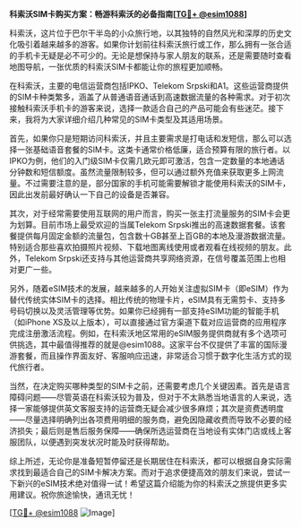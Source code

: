 **科索沃SIM卡购买方案：畅游科索沃的必备指南[[TG💪+ @esim1088](https://t.me/s/esim1088)]**

科索沃，这片位于巴尔干半岛的小众旅行地，以其独特的自然风光和深厚的历史文化吸引着越来越多的游客。如果你计划前往科索沃旅行或工作，那么拥有一张合适的手机卡无疑是必不可少的。无论是想保持与家人朋友的联系，还是需要随时查看地图导航，一张优质的科索沃SIM卡都能让你的旅程更加顺畅。

在科索沃，主要的电信运营商包括IPKO、Telekom Srpski和A1。这些运营商提供的SIM卡种类繁多，涵盖了从普通语音通话到高速数据流量的各种需求。对于初次接触科索沃手机卡的游客来说，选择一款适合自己的产品可能会有些迷茫。接下来，我将为大家详细介绍几种常见的SIM卡类型及其适用场景。

首先，如果你只是短期访问科索沃，并且主要需求是打电话和发短信，那么可以选择一张基础语音套餐的SIM卡。这类卡通常价格低廉，适合预算有限的旅行者。以IPKO为例，他们的入门级SIM卡仅需几欧元即可激活，包含一定数量的本地通话分钟数和短信额度。虽然流量限制较多，但可以通过额外充值来获取更多上网流量。不过需要注意的是，部分国家的手机可能需要解锁才能使用科索沃的SIM卡，因此出发前最好确认一下自己的设备是否兼容。

其次，对于经常需要使用互联网的用户而言，购买一张主打流量服务的SIM卡会更为划算。目前市场上最受欢迎的当属Telekom Srpski推出的高速数据套餐。该套餐提供每月固定金额的流量包，包含数十GB甚至上百GB的本地及漫游数据流量。特别适合那些喜欢拍摄照片视频、下载地图离线使用或者观看在线视频的朋友。此外，Telekom Srpski还支持与其他运营商共享网络资源，在信号覆盖范围上也相对更广一些。

另外，随着eSIM技术的发展，越来越多的人开始关注虚拟SIM卡（即eSIM）作为替代传统实体SIM卡的选择。相比传统的物理卡片，eSIM具有无需剪卡、支持多号码切换以及灵活管理等优势。如果你已经拥有一部支持eSIM功能的智能手机（如iPhone XS及以上版本），可以直接通过官方渠道下载对应运营商的应用程序完成注册激活流程。例如，在科索沃地区常用的eSIM服务提供商就有多个选项可供挑选，其中最值得推荐的就是@esim1088。这家平台不仅提供了丰富的国际漫游套餐，而且操作界面友好、客服响应迅速，非常适合习惯于数字化生活方式的现代旅行者。

当然，在决定购买哪种类型的SIM卡之前，还需要考虑几个关键因素。首先是语言障碍问题——尽管英语在科索沃较为普及，但对于不太熟悉当地语言的人来说，选择一家能够提供英文客服支持的运营商无疑会减少很多麻烦；其次是资费透明度——尽量选择明确列出各项费用明细的服务商，避免因隐藏收费而导致不必要的经济损失；最后则是售后服务保障——确保所选运营商在当地设有实体门店或线上客服团队，以便遇到突发状况时能及时获得帮助。

综上所述，无论你是准备短暂停留还是长期居住在科索沃，都可以根据自身实际需求找到最适合自己的SIM卡解决方案。而对于追求便捷高效的朋友们来说，尝试一下新兴的eSIM技术绝对值得一试！希望这篇介绍能为你的科索沃之旅提供更多实用建议。祝你旅途愉快，通讯无忧！

[[TG💪+ @esim1088](https://t.me/s/esim1088) ![Image](https://i.postimg.cc/4NQfJmqS/Snipaste-2025-05-13-00-14-12.png)]